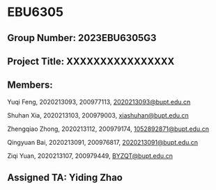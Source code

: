 # EBU6305

## Group Number: 2023EBU6305G3

## Project Title: XXXXXXXXXXXXXXXX

## Members:

Yuqi Feng, 2020213093, 200977113, 2020213093@bupt.edu.cn

Shuhan Xia, 2020213103, 200979003, xiashuhan@bupt.edu.cn

Zhengqiao Zhong, 2020213112, 200979174, 1052892871@bupt.edu.cn

Qingyuan Bai, 2020213091, 200976817, 2020213091@bupt.edu.cn

Ziqi Yuan, 2020213107, 200979449, BYZQT@bupt.edu.cn

## Assigned TA: Yiding Zhao
